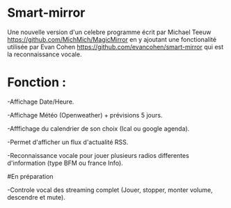 # Smart-mirror
Une nouvelle version d'un celebre programme écrit par Michael Teeuw https://github.com/MichMich/MagicMirror en y ajoutant
une fonctionalité utilisée par Evan Cohen https://github.com/evancohen/smart-mirror qui est la reconnaissance vocale.

# Fonction :

-Affichage Date/Heure.

-Affichage Météo (Openweather) + prévisions 5 jours.

-Afffichage du calendrier de son choix (Ical ou google agenda).

-Permet d'afficher un flux d'actualité RSS.

-Reconnaissance vocale pour jouer plusieurs radios differentes d'information (type BFM ou france Info).

#En préparation

-Controle vocal des streaming complet (Jouer, stopper, monter volume, descendre et mute).

